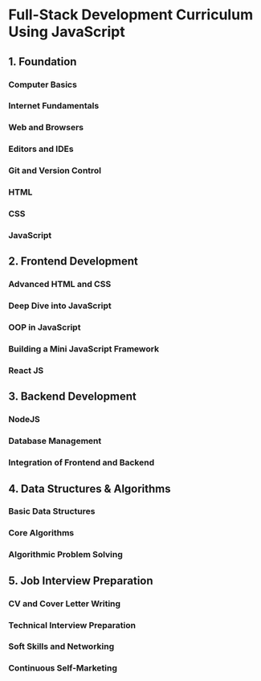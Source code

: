 # Full-Stack Development Curriculum Using JavaScript

## 1. Foundation
### Computer Basics

### Internet Fundamentals

### Web and Browsers

### Editors and IDEs

### Git and Version Control

### HTML

### CSS

### JavaScript

## 2. Frontend Development
### Advanced HTML and CSS

### Deep Dive into JavaScript

### OOP in JavaScript

### Building a Mini JavaScript Framework

### React JS

## 3. Backend Development
### NodeJS

### Database Management

### Integration of Frontend and Backend

## 4. Data Structures & Algorithms
### Basic Data Structures

### Core Algorithms

### Algorithmic Problem Solving

## 5. Job Interview Preparation
### CV and Cover Letter Writing

### Technical Interview Preparation

### Soft Skills and Networking

### Continuous Self-Marketing